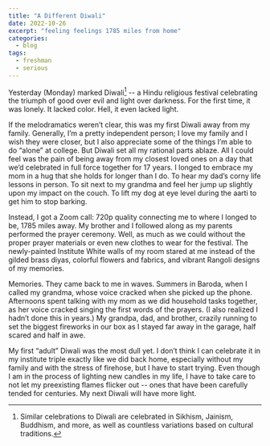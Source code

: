 ```yaml
---
title: "A Different Diwali"
date: 2022-10-26
excerpt: "feeling feelings 1785 miles from home"
categories:
  - blog
tags:
  - freshman
  - serious
---
```

Yesterday (Monday) marked Diwali[^1] -- a Hindu religious festival celebrating the triumph of good over evil and light over darkness. For the first time, it was lonely. It lacked color. Hell, it even lacked light. 

If the melodramatics weren’t clear, this was my first Diwali away from my family. Generally, I’m a pretty independent person; I love my family and I wish they were closer, but I also appreciate some of the things I’m able to do “alone” at college. But Diwali set all my rational parts ablaze. All I could feel was the pain of being away from my closest loved ones on a day that we’d celebrated in full force together for 17 years. I longed to embrace my mom in a hug that she holds for longer than I do. To hear my dad’s corny life lessons in person. To sit next to my grandma and feel her jump up slightly upon my impact on the couch. To lift my dog at eye level during the aarti to get him to stop barking.

Instead, I got a Zoom call: 720p quality connecting me to where I longed to be, 1785 miles away. My brother and I followed along as my parents performed the prayer ceremony. Well, as much as we could without the proper prayer materials or even new clothes to wear for the festival. The newly-painted Institute White walls of my room stared at me instead of the gilded brass diyas, colorful flowers and fabrics, and vibrant Rangoli designs of my memories. 

Memories. They came back to me in waves. Summers in Baroda, when I called my grandma, whose voice cracked when she picked up the phone. Afternoons spent talking with my mom as we did household tasks together, as her voice cracked singing the first words of the prayers. (I also realized I hadn’t done this in years.) My grandpa, dad, and brother, crazily running to set the biggest fireworks in our box as I stayed far away in the garage, half scared and half in awe.

My first “adult” Diwali was the most dull yet. I don’t think I can celebrate it in my institute triple exactly like we did back home, especially without my family and with the stress of firehose, but I have to start trying. Even though I am in the process of lighting new candles in my life, I have to take care to not let my preexisting flames flicker out -- ones that have been carefully tended for centuries. My next Diwali will have more light.

[^1]: Similar celebrations to Diwali are celebrated in Sikhism, Jainism, Buddhism, and more, as well as countless variations based on cultural traditions.

